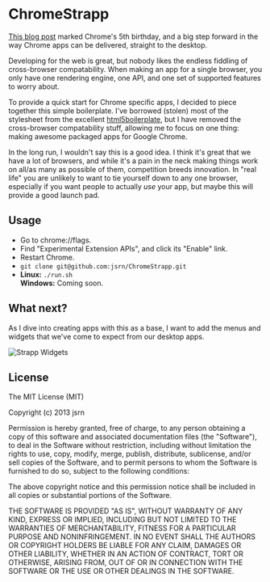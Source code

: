 # ChromeStrapp

[This blog post](http://chrome.blogspot.co.uk/2013/09/a-new-breed-of-chrome-apps.html) marked Chrome's 5th birthday, and a big step forward in the way Chrome apps can be delivered, straight to the desktop.

Developing for the web is great, but nobody likes the endless fiddling of cross-browser compatability. When making an app for a single browser, you only have one rendering engine, one API, and one set of supported features to worry about.

To provide a quick start for Chrome specific apps, I decided to piece together this simple boilerplate. I've borrowed (stolen) most of the stylesheet from the excellent [html5boilerplate](http://html5boilerplate.com/), but I have removed the cross-browser compatability stuff, allowing me to focus on one thing: making awesome packaged apps for Google Chrome.

In the long run, I wouldn't say this is a good idea. I think it's great that we have a lot of browsers, and while it's a pain in the neck making things work on all/as many as possible of them, competition breeds innovation. In "real life" you are unlikely to want to tie yourself down to any one browser, especially if you want people to actually *use* your app, but maybe this will provide a good launch pad.

## Usage

 * Go to chrome://flags.
 * Find "Experimental Extension APIs", and click its "Enable" link.
 * Restart Chrome.
 * `git clone git@github.com:jsrn/ChromeStrapp.git`
 * **Linux:** `./run.sh`  
   **Windows:** Coming soon.

## What next?

As I dive into creating apps with this as a base, I want to add the menus and widgets that we've come to expect from our desktop apps.

![Strapp Widgets](https://raw.github.com/jsrn/ChromeStrapp/master/assets/strapp.png "Strapp Widgets")

## License

The MIT License (MIT)

Copyright (c) 2013 jsrn

Permission is hereby granted, free of charge, to any person obtaining a copy of
this software and associated documentation files (the "Software"), to deal in
the Software without restriction, including without limitation the rights to
use, copy, modify, merge, publish, distribute, sublicense, and/or sell copies of
the Software, and to permit persons to whom the Software is furnished to do so,
subject to the following conditions:

The above copyright notice and this permission notice shall be included in all
copies or substantial portions of the Software.

THE SOFTWARE IS PROVIDED "AS IS", WITHOUT WARRANTY OF ANY KIND, EXPRESS OR
IMPLIED, INCLUDING BUT NOT LIMITED TO THE WARRANTIES OF MERCHANTABILITY, FITNESS
FOR A PARTICULAR PURPOSE AND NONINFRINGEMENT. IN NO EVENT SHALL THE AUTHORS OR
COPYRIGHT HOLDERS BE LIABLE FOR ANY CLAIM, DAMAGES OR OTHER LIABILITY, WHETHER
IN AN ACTION OF CONTRACT, TORT OR OTHERWISE, ARISING FROM, OUT OF OR IN
CONNECTION WITH THE SOFTWARE OR THE USE OR OTHER DEALINGS IN THE SOFTWARE.